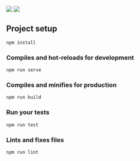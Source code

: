 <p>
  <a href="https://vuejs.org/"><img src="https://img.shields.io/badge/vue-3-blue.svg" /></a>
  <a href="http://www.w3school.com.cn/css3/index.ASP"><img src="https://img.shields.io/badge/css-3.0-green.svg" /></a>
</p>


## Project setup
```
npm install
```

### Compiles and hot-reloads for development
```
npm run serve
```

### Compiles and minifies for production
```
npm run build
```

### Run your tests
```
npm run test
```

### Lints and fixes files
```
npm run lint
```
